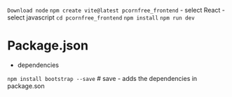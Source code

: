 `Download node`
`npm create vite@latest pcornfree_frontend`
    - select React
    - select javascript
`cd pcornfree_frontend`
`npm install`
`npm run dev`

# Package.json
- dependencies

`npm install bootstrap --save`  # save - adds the dependencies in package.son
